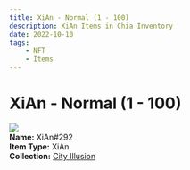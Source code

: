 ```yaml
---
title: XiAn - Normal (1 - 100)
description: XiAn Items in Chia Inventory
date: 2022-10-10
tags:
    - NFT
    - Items
---
```


# XiAn - Normal (1 - 100)
<div class="item_thumbnail">
<img loading="lazy" src="https://3pdgwxvg53yxh3vb3xfztxmkank5va2aqqdqpbyrmce5oc7yoytq.arweave.net/28ZrXqbu8XPuod3Lmd2KA1Xag0CEBweHEWCJ1wv4dic"><br/>
<div><strong>Name:</strong> XiAn#292</div>
<div><strong>Item Type:</strong> XiAn</div>
<div><strong>Collection:</strong> <a href="https://www.spacescan.io/xch/nft/collection/col1lend2dcn558km4wcwta4xnkfv3xpcmlp9kyt0m909emvfxechlyqdl5ndg">City Illusion</a></div>
</div>

